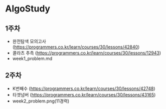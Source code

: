 # AlgoStudy

## 1주차
- 완전탐색 모의고사 (https://programmers.co.kr/learn/courses/30/lessons/42840)
- 콜라츠 추측 (https://programmers.co.kr/learn/courses/30/lessons/12943)
- week1_problem.md

## 2주차
- K번째수 (https://programmers.co.kr/learn/courses/30/lessons/42748)
- 타겟넘버 (https://programmers.co.kr/learn/courses/30/lessons/43165)
- week2_problem.png(11경력)

